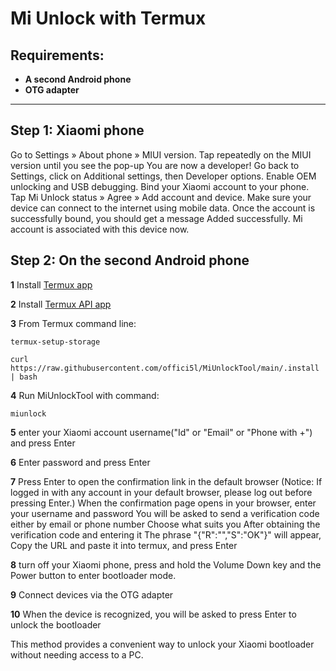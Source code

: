 # Mi Unlock with Termux

## Requirements:
- **A second Android phone**
- **OTG adapter**

___

## Step 1: Xiaomi phone

Go to Settings » About phone » MIUI version.
Tap repeatedly on the MIUI version until you see the pop-up You are now a developer!
Go back to Settings, click on Additional settings, then Developer options.
Enable OEM unlocking and USB debugging.
Bind your Xiaomi account to your phone. Tap Mi Unlock status » Agree » Add account and device. Make sure your device can connect to the internet using mobile data.
Once the account is successfully bound, you should get a message Added successfully. Mi account is associated with this device now.

## Step 2: On the second Android phone

**1** Install [Termux app](https://github.com/termux/termux-app/releases/download/v0.118.0/termux-app_v0.118.0+github-debug_universal.apk)

**2** Install [Termux API app](https://github.com/termux/termux-api/releases/download/v0.50.1/termux-api_v0.50.1+github-debug.apk)

**3** From Termux command line:
```
termux-setup-storage
```
```
curl https://raw.githubusercontent.com/offici5l/MiUnlockTool/main/.install | bash
```
**4** Run MiUnlockTool with command:
```
miunlock
```
**5** enter your Xiaomi account username("Id" or "Email" or "Phone with +")  and press Enter

**6** Enter password and press Enter

**7** Press Enter to open the confirmation link in the default browser (Notice: If logged in with any account in your default browser, please log out before pressing Enter.)
When the confirmation page opens in your browser, enter your username and password
You will be asked to send a verification code either by email or phone number Choose what suits you
After obtaining the verification code and entering it The phrase "{"R":"","S":"OK"}" will appear, Copy the URL and paste it into termux, and press Enter

**8** turn off your Xiaomi phone, press and hold the Volume Down key and the Power button to enter bootloader mode.

**9** Connect devices via the OTG adapter

**10** When the device is recognized, you will be asked to press Enter to unlock the bootloader

This method provides a convenient way to unlock your Xiaomi bootloader without needing access to a PC.

